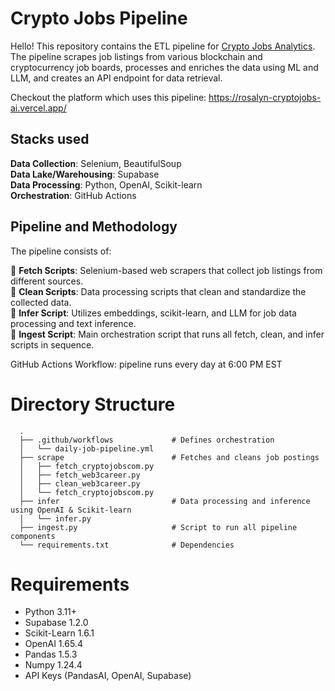 # Crypto Jobs Pipeline

Hello! This repository contains the ETL pipeline for <a href="https://github.com/ghrjeon/cryptojobs-aichat" target="_blank" rel="noopener noreferrer"> Crypto Jobs Analytics</a>. The pipeline scrapes job listings from various blockchain and cryptocurrency job boards, processes and enriches the data using ML and LLM, and creates an API endpoint for data retrieval.

Checkout the platform which uses this pipeline: https://rosalyn-cryptojobs-ai.vercel.app/

## Stacks used
<b>Data Collection</b>: Selenium, BeautifulSoup <br>
<b>Data Lake/Warehousing</b>: Supabase <br>
<b>Data Processing</b>: Python, OpenAI, Scikit-learn <br>
<b>Orchestration</b>: GitHub Actions <br>

## Pipeline and Methodology

The pipeline consists of:

📌 **Fetch Scripts**: Selenium-based web scrapers that collect job listings from different sources. <br>
📌 **Clean Scripts**: Data processing scripts that clean and standardize the collected data. <br>
📌 **Infer Script**: Utilizes embeddings, scikit-learn, and LLM for job data processing and text inference. <br>
📌 **Ingest Script**: Main orchestration script that runs all fetch, clean, and infer scripts in sequence. <br>
 
GitHub Actions Workflow: pipeline runs every day at 6:00 PM EST 

# Directory Structure  
      .
      ├── .github/workflows             # Defines orchestration 
      │   └── daily-job-pipeline.yml
      ├── scrape                        # Fetches and cleans job postings
      │   ├── fetch_cryptojobscom.py    
      │   ├── fetch_web3career.py
      │   ├── clean_web3career.py
      │   └── fetch_cryptojobscom.py  
      ├── infer                         # Data processing and inference using OpenAI & Scikit-learn
      │   └── infer.py                  
      ├── ingest.py                     # Script to run all pipeline components            
      └── requirements.txt              # Dependencies 


# Requirements 
- Python 3.11+
- Supabase 1.2.0
- Scikit-Learn 1.6.1
- OpenAI 1.65.4
- Pandas 1.5.3
- Numpy 1.24.4
- API Keys (PandasAI, OpenAI, Supabase) <br>
  

